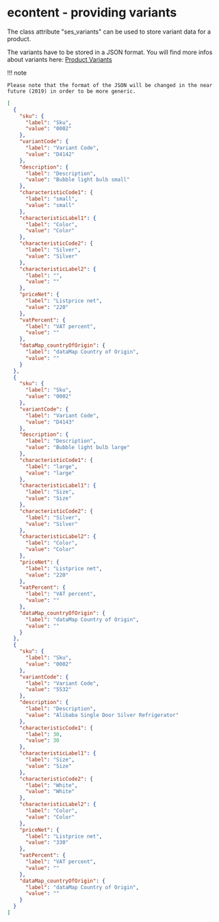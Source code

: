 # econtent - providing variants

The class attribute "ses_variants" can be used to store variant data for a product. 

The variants have to be stored in a JSON format. You will find more infos about variants here: [Product Variants](../../../guide/catalog/catalog_features/product_variants/product_variants.md)

!!! note

    Please note that the format of the JSON will be changed in the near future (2019) in order to be more generic.

``` json
[
  {
    "sku": {
      "label": "Sku",
      "value": "0002"
    },
    "variantCode": {
      "label": "Variant Code",
      "value": "D4142"
    },
    "description": {
      "label": "Description",
      "value": "Bubble light bulb small"
    },
    "characteristicCode1": {
      "label": "small",
      "value": "small"
    },
    "characteristicLabel1": {
      "label": "Color",
      "value": "Color"
    },
    "characteristicCode2": {
      "label": "Silver",
      "value": "Silver"
    },
    "characteristicLabel2": {
      "label": "",
      "value": ""
    },
    "priceNet": {
      "label": "Listprice net",
      "value": "220"
    },
    "vatPercent": {
      "label": "VAT percent",
      "value": ""
    },
    "dataMap_countryOfOrigin": {
      "label": "dataMap Country of Origin",
      "value": ""
    }
  },
  {
    "sku": {
      "label": "Sku",
      "value": "0002"
    },
    "variantCode": {
      "label": "Variant Code",
      "value": "D4143"
    },
    "description": {
      "label": "Description",
      "value": "Bubble light bulb large"
    },
    "characteristicCode1": {
      "label": "large",
      "value": "large"
    },
    "characteristicLabel1": {
      "label": "Size",
      "value": "Size"
    },
    "characteristicCode2": {
      "label": "Silver",
      "value": "Silver"
    },
    "characteristicLabel2": {
      "label": "Color",
      "value": "Color"
    },
    "priceNet": {
      "label": "Listprice net",
      "value": "220"
    },
    "vatPercent": {
      "label": "VAT percent",
      "value": ""
    },
    "dataMap_countryOfOrigin": {
      "label": "dataMap Country of Origin",
      "value": ""
    }
  },
  {
    "sku": {
      "label": "Sku",
      "value": "0002"
    },
    "variantCode": {
      "label": "Variant Code",
      "value": "5532"
    },
    "description": {
      "label": "Description",
      "value": "Alibaba Single Door Silver Refrigerator"
    },
    "characteristicCode1": {
      "label": 30,
      "value": 30
    },
    "characteristicLabel1": {
      "label": "Size",
      "value": "Size"
    },
    "characteristicCode2": {
      "label": "White",
      "value": "White"
    },
    "characteristicLabel2": {
      "label": "Color",
      "value": "Color"
    },
    "priceNet": {
      "label": "Listprice net",
      "value": "330"
    },
    "vatPercent": {
      "label": "VAT percent",
      "value": ""
    },
    "dataMap_countryOfOrigin": {
      "label": "dataMap Country of Origin",
      "value": ""
    }
  }
]
```
